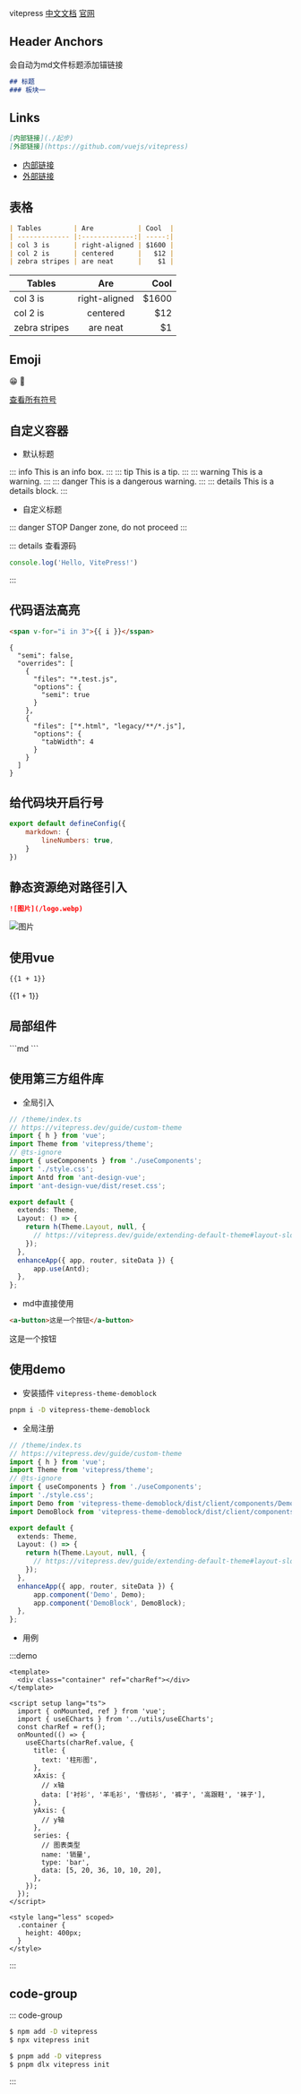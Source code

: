 vitepress [中文文档](https://xxy5.com/vitepress-cn/) [官网](https://vitepress.dev/guide/what-is-vitepress)

## Header Anchors

会自动为md文件标题添加锚链接

```md
## 标题
### 板块一
```

## Links

```md
[内部链接](./起步)
[外部链接](https://github.com/vuejs/vitepress)
```

- [内部链接](./起步)
- [外部链接](https://github.com/vuejs/vitepress)



## 表格

```md
| Tables        | Are           | Cool  |
| ------------- |:-------------:| -----:|
| col 3 is      | right-aligned | $1600 |
| col 2 is      | centered      |   $12 |
| zebra stripes | are neat      |    $1 |
```

| Tables        | Are           | Cool  |
| ------------- |:-------------:| -----:|
| col 3 is      | right-aligned | $1600 |
| col 2 is      | centered      |   $12 |
| zebra stripes | are neat      |    $1 |

## Emoji

😁 :100:

[查看所有符号](https://github.com/markdown-it/markdown-it-emoji/blob/master/lib/data/full.json)


## 自定义容器

- 默认标题

::: info
This is an info box.
:::
::: tip
This is a tip.
:::
::: warning
This is a warning.
:::
::: danger
This is a dangerous warning.
:::
::: details
This is a details block.
:::

- 自定义标题

::: danger STOP
Danger zone, do not proceed
:::

::: details 查看源码
```js
console.log('Hello, VitePress!')
```
:::

## 代码语法高亮

```html
<span v-for="i in 3">{{ i }}</sspan>
```

```json{3}
{
  "semi": false,
  "overrides": [
    {
      "files": "*.test.js",
      "options": {
        "semi": true
      }
    },
    {
      "files": ["*.html", "legacy/**/*.js"],
      "options": {
        "tabWidth": 4
      }
    }
  ]
}
```

## 给代码块开启行号

```js
export default defineConfig({
    markdown: {
        lineNumbers: true,
    }
})
```

## 静态资源绝对路径引入

```md
![图片](/logo.webp)
```
![图片](/logo.webp)

## 使用vue

```md
{{1 + 1}}
```
{{1 + 1}}

## 局部组件
<SvgLoading />
```md
<SvgLoading />
<script setup>
    import SvgLoading from '/components/css/SvgLoading.vue';
</script>
```

## 使用第三方组件库

- 全局引入

```ts
// /theme/index.ts
// https://vitepress.dev/guide/custom-theme
import { h } from 'vue';
import Theme from 'vitepress/theme';
// @ts-ignore
import { useComponents } from './useComponents';
import './style.css';
import Antd from 'ant-design-vue';
import 'ant-design-vue/dist/reset.css';

export default {
  extends: Theme,
  Layout: () => {
    return h(Theme.Layout, null, {
      // https://vitepress.dev/guide/extending-default-theme#layout-slots
    });
  },
  enhanceApp({ app, router, siteData }) {
      app.use(Antd);
  },
};
```

- md中直接使用
```markdown
<a-button>这是一个按钮</a-button>
```
<a-button>这是一个按钮</a-button>

## 使用demo

- 安装插件 `vitepress-theme-demoblock`
```bash
pnpm i -D vitepress-theme-demoblock
```

- 全局注册
```ts
// /theme/index.ts
// https://vitepress.dev/guide/custom-theme
import { h } from 'vue';
import Theme from 'vitepress/theme';
// @ts-ignore
import { useComponents } from './useComponents';
import './style.css';
import Demo from 'vitepress-theme-demoblock/dist/client/components/Demo.vue';
import DemoBlock from 'vitepress-theme-demoblock/dist/client/components/DemoBlock.vue';

export default {
  extends: Theme,
  Layout: () => {
    return h(Theme.Layout, null, {
      // https://vitepress.dev/guide/extending-default-theme#layout-slots
    });
  },
  enhanceApp({ app, router, siteData }) {
      app.component('Demo', Demo);
      app.component('DemoBlock', DemoBlock);
  },
};
```

- 用例

:::demo
```vue
<template>
  <div class="container" ref="charRef"></div>
</template>

<script setup lang="ts">
  import { onMounted, ref } from 'vue';
  import { useECharts } from '../utils/useECharts';
  const charRef = ref();
  onMounted(() => {
    useECharts(charRef.value, {
      title: {
        text: '柱形图',
      },
      xAxis: {
        // x轴
        data: ['衬衫', '羊毛衫', '雪纺衫', '裤子', '高跟鞋', '袜子'],
      },
      yAxis: {
        // y轴
      },
      series: {
        // 图表类型
        name: '销量',
        type: 'bar',
        data: [5, 20, 36, 10, 10, 20],
      },
    });
  });
</script>

<style lang="less" scoped>
  .container {
    height: 400px;
  }
</style>
```
:::

## code-group

::: code-group
```sh [npm]
$ npm add -D vitepress
$ npx vitepress init
```
```sh [pnpm]
$ pnpm add -D vitepress
$ pnpm dlx vitepress init
```
:::

<script setup>
import {ref} from "vue"; 
import SvgLoading from '/components/css/SvgLoading.vue';
</script>
